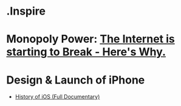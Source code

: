 # .Inspire
# Monopoly Power: [The Internet is starting to Break - Here's Why.](https://youtu.be/wVYG1mu8Lg8)

# Design & Launch of iPhone
- [History of iOS (Full Documentary)](https://youtu.be/l7eucqQMXDw)
